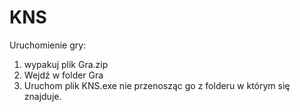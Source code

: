# KNS
Uruchomienie gry: 
1) wypakuj plik Gra.zip
2) Wejdź w folder Gra
3) Uruchom plik KNS.exe nie przenosząc go z folderu w którym się znajduje.